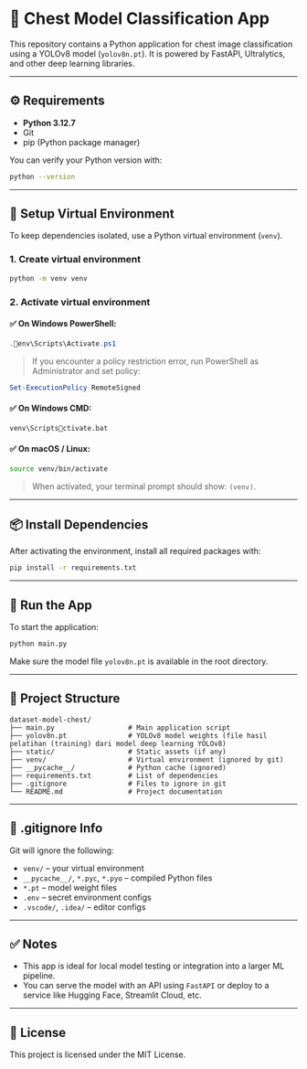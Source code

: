 # 🧠 Chest Model Classification App

This repository contains a Python application for chest image classification using a YOLOv8 model (`yolov8n.pt`). It is powered by FastAPI, Ultralytics, and other deep learning libraries.

---

## ⚙️ Requirements

- **Python 3.12.7**
- Git
- pip (Python package manager)

You can verify your Python version with:

```bash
python --version
```

---

## 🐍 Setup Virtual Environment

To keep dependencies isolated, use a Python virtual environment (`venv`).

### 1. Create virtual environment

```bash
python -m venv venv
```

### 2. Activate virtual environment

#### ✅ On **Windows PowerShell**:

```powershell
.env\Scripts\Activate.ps1
```

> If you encounter a policy restriction error, run PowerShell as Administrator and set policy:

```powershell
Set-ExecutionPolicy RemoteSigned
```

#### ✅ On **Windows CMD**:

```cmd
venv\Scriptsctivate.bat
```

#### ✅ On **macOS / Linux**:

```bash
source venv/bin/activate
```

> When activated, your terminal prompt should show: `(venv)`.

---

## 📦 Install Dependencies

After activating the environment, install all required packages with:

```bash
pip install -r requirements.txt
```

---

## 🚀 Run the App

To start the application:

```bash
python main.py
```

Make sure the model file `yolov8n.pt` is available in the root directory.

---

## 📁 Project Structure

```
dataset-model-chest/
├── main.py                  # Main application script
├── yolov8n.pt               # YOLOv8 model weights (file hasil pelatihan (training) dari model deep learning YOLOv8)
├── static/                  # Static assets (if any)
├── venv/                    # Virtual environment (ignored by git)
├── __pycache__/             # Python cache (ignored)
├── requirements.txt         # List of dependencies
├── .gitignore               # Files to ignore in git
└── README.md                # Project documentation
```

---

## 🛑 .gitignore Info

Git will ignore the following:

- `venv/` – your virtual environment
- `__pycache__/`, `*.pyc`, `*.pyo` – compiled Python files
- `*.pt` – model weight files
- `.env` – secret environment configs
- `.vscode/`, `.idea/` – editor configs

---

## ✅ Notes

- This app is ideal for local model testing or integration into a larger ML pipeline.
- You can serve the model with an API using `FastAPI` or deploy to a service like Hugging Face, Streamlit Cloud, etc.

---

## 📜 License

This project is licensed under the MIT License.
